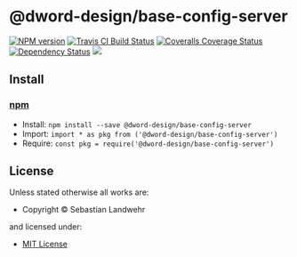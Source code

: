 <!-- TITLE/ -->

<h1>@dword-design/base-config-server</h1>

<!-- /TITLE -->


<!-- BADGES/ -->

<span class="badge-npmversion"><a href="https://npmjs.org/package/@dword-design/base-config-server" title="View this project on NPM"><img src="https://img.shields.io/npm/v/@dword-design/base-config-server.svg" alt="NPM version" /></a></span>
<span class="badge-travisci"><a href="http://travis-ci.org/dword-design/base-config-server" title="Check this project's build status on TravisCI"><img src="https://img.shields.io/travis/dword-design/base-config-server/master.svg" alt="Travis CI Build Status" /></a></span>
<span class="badge-coveralls"><a href="https://coveralls.io/r/dword-design/base-config-server" title="View this project's coverage on Coveralls"><img src="https://img.shields.io/coveralls/dword-design/base-config-server.svg" alt="Coveralls Coverage Status" /></a></span>
<span class="badge-daviddm"><a href="https://david-dm.org/dword-design/base-config-server" title="View the status of this project's dependencies on DavidDM"><img src="https://img.shields.io/david/dword-design/base-config-server.svg" alt="Dependency Status" /></a></span>
<span class="badge-shields"><a href="https://img.shields.io/badge/renovate-enabled-brightgreen.svg"><img src="https://img.shields.io/badge/renovate-enabled-brightgreen.svg" /></a></span>

<!-- /BADGES -->


<!-- DESCRIPTION/ -->



<!-- /DESCRIPTION -->


<!-- INSTALL/ -->

<h2>Install</h2>

<a href="https://npmjs.com" title="npm is a package manager for javascript"><h3>npm</h3></a>
<ul>
<li>Install: <code>npm install --save @dword-design/base-config-server</code></li>
<li>Import: <code>import * as pkg from ('@dword-design/base-config-server')</code></li>
<li>Require: <code>const pkg = require('@dword-design/base-config-server')</code></li>
</ul>

<!-- /INSTALL -->


<!-- LICENSE/ -->

<h2>License</h2>

Unless stated otherwise all works are:

<ul><li>Copyright &copy; Sebastian Landwehr</li></ul>

and licensed under:

<ul><li><a href="http://spdx.org/licenses/MIT.html">MIT License</a></li></ul>

<!-- /LICENSE -->
